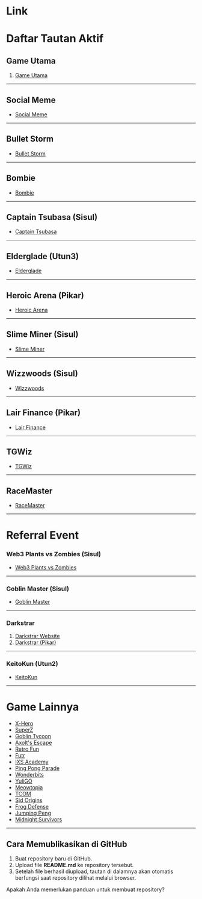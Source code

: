 # Link

# Daftar Tautan Aktif

## Game Utama
1. [Game Utama](https://liff.line.me/2006533014-l3npanab)

---

## Social Meme
- [Social Meme](https://liff.line.me/2006684549-j7lEPZYW)

---

## Bullet Storm
- [Bullet Storm](https://liff.line.me/2006748037-wgn36x6X)

---

## Bombie
- [Bombie](https://liff.line.me/2006719903-1zJvVoPX?startparam=lrp_82791)

---

## Captain Tsubasa (Sisul)
- [Captain Tsubasa](https://liff.line.me/2006688887-e6RXA4jp?inviter_id=1489999)

---

## Elderglade (Utun3)
- [Elderglade](https://liff.line.me/2006692963-Q40b7GR6?referralCode=c1632d2e-863a-44f5)

---

## Heroic Arena (Pikar)
- [Heroic Arena](https://liff.line.me/2006696468-dpYn2wXA?startparam=LOSRVADQWIDWRBL)

---

## Slime Miner (Sisul)
- [Slime Miner](https://liff.line.me/2006791585-BLp20Jw9?friendUID=sAFIuhjQzTEo)

---

## Wizzwoods (Sisul)
- [Wizzwoods](https://liff.line.me/2006691470-qL52jEzR?startapp=rp_3978892)

---

## Lair Finance (Pikar)
- [Lair Finance](https://liff.line.me/2006739956-AaEzWeaE?ref=82TETSRTI81VV2L9)

---

## TGWiz
- [TGWiz](https://liff.line.me/2006702774-bDDnYDqe)

---

## RaceMaster
- [RaceMaster](https://liff.line.me/2006728858-49PwWx3j)

---

# Referral Event

### Web3 Plants vs Zombies (Sisul)
- [Web3 Plants vs Zombies](https://liff.line.me/2006696468-dpYn2wXA?startparam=LOSRWJGSBTJBLHP)

---

### Goblin Master (Sisul)
- [Goblin Master](https://liff.line.me/2006747054-knWbOzMy?inviter=cu9gdt5v7522a9jt68gg)

---

### Darkstrar
1. [Darkstrar Website](https://webgl.darkstar.center)  
2. [Darkstrar (Pikar)](https://liff.line.me/2006733464-KLwM3zoO?startParam=9f8a8288a0)

---

### KeitoKun (Utun2)
- [KeitoKun](https://liff.line.me/2006732015-ONVjn6p3?start=79467653463)

---

# Game Lainnya

- [X-Hero](https://xheroline.digitalfire.studio)  
- [SuperZ](https://app.superz.superwalk.io)  
- [Goblin Tycoon](https://goblinline.digitalfire.studio)  
- [Axolt's Escape](http://axoltsescape.games)  
- [Retro Fun](https://gameboy-liff.retro.fun)  
- [Futr](https://mini-dapp.backtothefutr.app/)  
- [IXS Academy](https://ixs-academy.ixswap.io)  
- [Ping Pong Parade](https://dapp.ppparade.fun/)  
- [Wonderbits](https://wonderbits-line.vercel.app)  
- [YuliGO](https://kaia.yuliverse.com)  
- [Meowtopia](https://game.meowtopia.fun)  
- [TCOM](https://signin.tcomarena.com)  
- [Sid Origins](https://game.sidorigins.com)  
- [Frog Defense](https://play.frogdefense.io/)  
- [Jumping Peng](https://jumpingpeng.com)  
- [Midnight Survivors](http://game-midnightsurvivors.motions.gg)

---

## Cara Memublikasikan di GitHub
1. Buat repository baru di GitHub.
2. Upload file **README.md** ke repository tersebut.
3. Setelah file berhasil diupload, tautan di dalamnya akan otomatis berfungsi saat repository dilihat melalui browser.

Apakah Anda memerlukan panduan untuk membuat repository?
